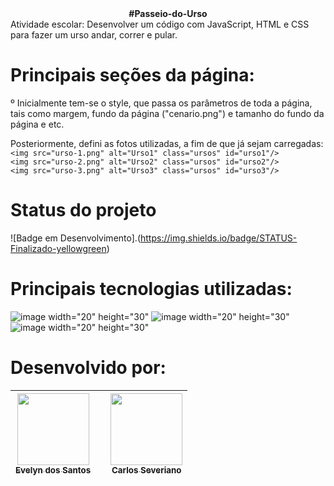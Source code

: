 <div align="center"><b>#Passeio-do-Urso </b></div>
Atividade escolar: Desenvolver um código com JavaScript, HTML e CSS para fazer um urso andar, correr e pular.

# Principais seções da página:
º Inicialmente tem-se o style, que passa os parâmetros de toda a página, tais como margem, fundo da página ("cenario.png") e tamanho do fundo da página e etc.
 
Posteriormente, defini as fotos utilizadas, a fim de que já sejam carregadas:<br>
`<img src="urso-1.png" alt="Urso1" class="ursos" id="urso1"/>`<br>
`<img src="urso-2.png" alt="Urso2" class="ursos" id="urso2"/>`<br>
`<img src="urso-3.png" alt="Urso3" class="ursos" id="urso3"/>`

# Status do projeto
![Badge em Desenvolvimento].(https://img.shields.io/badge/STATUS-Finalizado-yellowgreen)

# Principais tecnologias utilizadas:
![image width="20" height="30"](https://user-images.githubusercontent.com/102689284/205044499-a4fec1f0-f23c-4051-b7d0-427ea775c0da.png)
![image width="20" height="30"](https://user-images.githubusercontent.com/102689284/205044592-c449a56b-3fa9-4122-a6e0-6604b26aa7b3.png)
![image width="20" height="30"](https://user-images.githubusercontent.com/102689284/205044643-4d3b21da-1adf-458e-8169-fe29a756416f.png)


# Desenvolvido por:
|[<img src="https://avatars.githubusercontent.com/u/102689284?v=4" width=115><br><sub>Evelyn dos Santos</sub>](https://github.com/SantosEve)| <br><br> | [<img src="https://avatars.githubusercontent.com/u/7065152?v=4"  width=115><br><sub>Carlos Severiano</sub>](https://github.com/cseveriano)|
| :---: | :---: | :---: |
